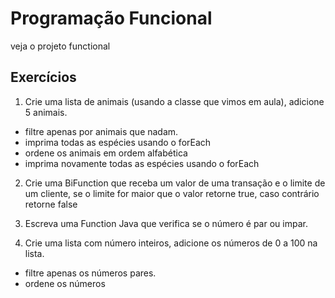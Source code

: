 # Programação Funcional

veja o projeto functional

## Exercícios

1) Crie uma lista de animais (usando a classe que vimos em aula), adicione 5 animais.

- filtre apenas por animais que nadam.
- imprima todas as espécies usando o forEach
- ordene os animais em ordem alfabética
- imprima novamente todas as espécies usando o forEach


2) Crie uma BiFunction que receba um valor de uma transação e o limite de um cliente, se o limite for maior que o valor retorne true, caso contrário retorne false
 
3) Escreva uma Function Java que verifica se o número é par ou impar.

4) Crie uma lista com número inteiros, adicione os números de 0 a 100 na lista.

- filtre apenas os números pares.
- ordene os números
